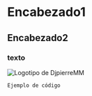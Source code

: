 # Encabezado1
## Encabezado2
### texto

![Logotipo de DjpierreMM](https://pbs.twimg.com/profile_images/1031827731430957063/XKl5Yw9R_400x400.jpg)

```
Ejemplo de código
```

